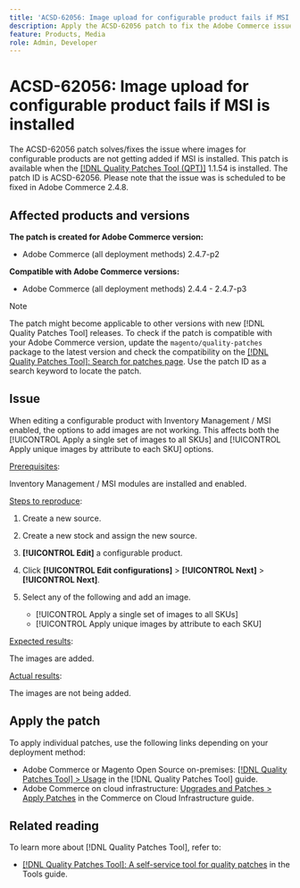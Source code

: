 ```yaml
---
title: 'ACSD-62056: Image upload for configurable product fails if MSI is installed'
description: Apply the ACSD-62056 patch to fix the Adobe Commerce issue where images for configurable products are not getting added if MSI is installed.
feature: Products, Media 
role: Admin, Developer
---
```


# ACSD-62056: Image upload for configurable product fails if MSI is installed

The ACSD-62056 patch solves/fixes the issue where images for configurable products are not getting added if MSI is installed. This patch is available when the [[!DNL Quality Patches Tool (QPT)]](/help/tools/quality-patches-tool/quality-patches-tool-to-self-serve-quality-patches.md) 1.1.54 is installed. The patch ID is ACSD-62056. Please note that the issue was is scheduled to be fixed in Adobe Commerce 2.4.8.

## Affected products and versions

**The patch is created for Adobe Commerce version:**

* Adobe Commerce (all deployment methods) 2.4.7-p2

**Compatible with Adobe Commerce versions:**

* Adobe Commerce (all deployment methods) 2.4.4 - 2.4.7-p3

>[!NOTE]
>
>The patch might become applicable to other versions with new [!DNL Quality Patches Tool] releases. To check if the patch is compatible with your Adobe Commerce version, update the `magento/quality-patches` package to the latest version and check the compatibility on the [[!DNL Quality Patches Tool]: Search for patches page](https://experienceleague.adobe.com/tools/commerce-quality-patches/index.html). Use the patch ID as a search keyword to locate the patch.
## Issue

When editing a configurable product with Inventory Management / MSI enabled, the options to add images are not working. This affects both the [!UICONTROL Apply a single set of images to all SKUs] and [!UICONTROL Apply unique images by attribute to each SKU] options.

<u>Prerequisites</u>:

Inventory Management / MSI modules are installed and enabled.

<u>Steps to reproduce</u>:

1. Create a new source.
1. Create a new stock and assign the new source.
1. **[!UICONTROL Edit]** a configurable product.
1. Click **[!UICONTROL Edit configurations]** > **[!UICONTROL Next]** > **[!UICONTROL Next]**.
1. Select any of the following and add an image.

    * [!UICONTROL Apply a single set of images to all SKUs]
    * [!UICONTROL Apply unique images by attribute to each SKU]

<u>Expected results</u>:

The images are added.

<u>Actual results</u>:

The images are not being added.

## Apply the patch

To apply individual patches, use the following links depending on your deployment method:

* Adobe Commerce or Magento Open Source on-premises: [[!DNL Quality Patches Tool] > Usage](/help/tools/quality-patches-tool/usage.md) in the [!DNL Quality Patches Tool] guide.
* Adobe Commerce on cloud infrastructure: [Upgrades and Patches > Apply Patches](https://experienceleague.adobe.com/docs/commerce-cloud-service/user-guide/develop/upgrade/apply-patches.html) in the Commerce on Cloud Infrastructure guide.

## Related reading

To learn more about [!DNL Quality Patches Tool], refer to:

* [[!DNL Quality Patches Tool]: A self-service tool for quality patches](/help/tools/quality-patches-tool/quality-patches-tool-to-self-serve-quality-patches.md) in the Tools guide. 
